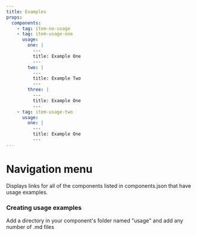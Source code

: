 ```yaml
---
title: Examples
props:
  components:
    - tag: item-no-usage
    - tag: item-usage-one
      usage:
        one: |
          ---
          title: Example One
          ---
        two: |
          ---
          title: Example Two
          ---
        three: |
          ---
          title: Example One
          ---
    - tag: item-usage-two
      usage:
        one: |
          ---
          title: Example One
          ---
---
```


# Navigation menu
Displays links for all of the components listed in components.json that have usage examples.

### Creating usage examples
Add a directory in your component's folder named "usage" and add any number of .md files